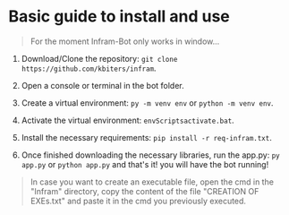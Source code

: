 # Basic guide to install and use

> For the moment Infram-Bot only works in window...

1. Download/Clone the repository: ```git clone https://github.com/kbiters/infram```.

3. Open a console or terminal in the bot folder.

4. Create a virtual environment: ```py -m venv env``` or ```python -m venv env```.
 
5. Activate the virtual environment: ```envScriptsactivate.bat```.

6. Install the necessary requirements: ```pip install -r req-infram.txt```.

7. Once finished downloading the necessary libraries, run the app.py: ```py app.py``` or ```python app.py``` and that's it! you will have the bot running!

> In case you want to create an executable file, open the cmd in the "Infram" directory, copy the content of the file "CREATION OF EXEs.txt" and paste it in the cmd you previously executed.

